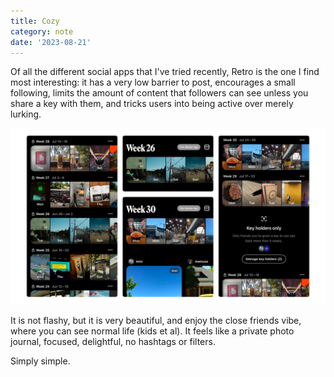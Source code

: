 ```yaml
---
title: Cozy
category: note
date: '2023-08-21'
---
```


Of all the different social apps that I've tried recently, Retro is the one I find most interesting: it has a very low barrier to post, encourages a small following, limits the amount of content that followers can see unless you share a key with them, and tricks users into being active over merely lurking.

![Retro](/assets/posts/retro.png)

It is not flashy, but it is very beautiful, and enjoy the close friends vibe, where you can see normal life (kids et al). It feels like a private photo journal, focused, delightful, no hashtags or filters.

Simply simple.
